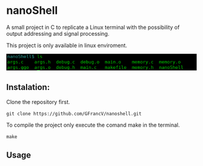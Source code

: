 # nanoShell

A small project in C to replicate a Linux terminal with the possibility of output addressing and signal processing.

This project is only available in linux enviroment.

![Preview](https://raw.githubusercontent.com/GFrancV/nanoshell/main/preview.PNG)

## Instalation:

Clone the repository first.

```terminal
git clone https://github.com/GFrancV/nanoshell.git
```
To compile the project only execute the comand make in the terminal.

```terminal
make
```

## Usage


